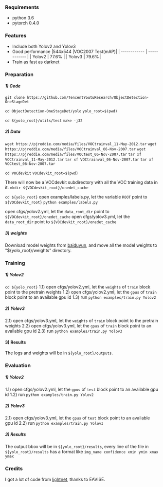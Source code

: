 ### Requirements
- python 3.6
- pytorch 0.4.0
### Features
- Include both Yolov2 and Yolov3
- Good performance
|544x544 |VOC2007 Test(mAP)|
| ------------ | ------------ |
| Yolov2  | 77.6% |
| Yolov3  | 79.6%   |
- Train as fast as darknet
### Preparation
##### 1) Code
`git clone https://github.com/TencentYoutuResearch/ObjectDetection-OneStageDet`

`cd ObjectDetection-OneStageDet/yolo`
`yolo_root=$(pwd)`

`cd ${yolo_root}/utils/test`
`make -j32`
##### 2) Data
`wget https://pjreddie.com/media/files/VOCtrainval_11-May-2012.tar`
`wget https://pjreddie.com/media/files/VOCtrainval_06-Nov-2007.tar`
`wget https://pjreddie.com/media/files/VOCtest_06-Nov-2007.tar`
`tar xf VOCtrainval_11-May-2012.tar`
`tar xf VOCtrainval_06-Nov-2007.tar`
`tar xf VOCtest_06-Nov-2007.tar`

`cd VOCdevkit`
`VOCdevkit_root=$(pwd)`

There will now be a VOCdevkit subdirectory with all the VOC training data in it.
`mkdir ${VOCdevkit_root}/onedet_cache`

`cd ${yolo_root}`
open examples/labels.py, let the variable `ROOT` point to `${VOCdevkit_root}`
`python examples/labels.py` 

open cfgs/yolov2.yml, let the `data_root_dir` point to `${VOCdevkit_root}/onedet_cache`
open cfgs/yolov3.yml, let the `data_root_dir` point to `${VOCdevkit_root}/onedet_cache`
##### 3) weights
Download model weights from [baiduyun](https://pan.baidu.com/s/1a3Z5IUylBs6rI-GYg3RGbw), and move all the model weights to "${yolo_root}/weights" directory.
### Training
##### 1) Yolov2
`cd ${yolo_root}`
1.1) open cfgs/yolov2.yml, let the `weights` of `train` block point to the pretrain weights
1.2) open cfgs/yolov2.yml, let the `gpus` of `train` block point to an available gpu id
1.3) run
`python examples/train.py Yolov2`
##### 2) Yolov3
2.1) open cfgs/yolov3.yml, let the `weights` of `train` block point to the pretrain weights
2.2) open cfgs/yolov3.yml, let the `gpus`  of `train` block point to an available gpu id
2.3) run
`python examples/train.py Yolov3`
#### 3) Results
The logs and weights will be in `${yolo_root}/outputs`.
### Evaluation
##### 1) Yolov2
1.1) open cfgs/yolov2.yml, let the `gpus` of `test` block point to an available gpu id
1.2) run
`python examples/train.py Yolov2`
##### 2) Yolov3
2.1) open cfgs/yolov3.yml, let the `gpus` of `test` block point to an available gpu id
2.2) run
`python examples/train.py Yolov3`
##### 3) Results
The output bbox will be in `${yolo_root}/results`,  every line of the file in   `${yolo_root}/results` has a format like `img_name confidence xmin ymin xmax ymax`
### Credits
I got a lot of code from [lightnet](https://gitlab.com/EAVISE/lightnet), thanks to EAVISE.
